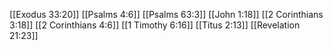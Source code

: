 [[Exodus 33:20]]
[[Psalms 4:6]]
[[Psalms 63:3]]
[[John 1:18]]
[[2 Corinthians 3:18]]
[[2 Corinthians 4:6]]
[[1 Timothy 6:16]]
[[Titus 2:13]]
[[Revelation 21:23]]
